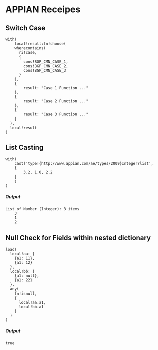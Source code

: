 # APPIAN Receipes

## Switch Case
```Sail
with(
    local!result:fn!choose(
    wherecontains(
      ri!case,
      {
        cons!BGP_CMN_CASE_1,
        cons!BGP_CMN_CASE_2,
        cons!BGP_CMN_CASE_3
      }
    ),
    {
        result: "Case 1 Function ..."
    },
    {
        result: "Case 2 Function ..."
    },
    {
        result: "Case 3 Function ..."
    }
  ),
  local!result
)
```

## List Casting
```Sail
with(
    cast('type!{http://www.appian.com/ae/types/2009}Integer?list',
    {
        3.2, 1.0, 2.2
    }
    )
)
```
##### Output
```
List of Number (Integer): 3 items
    3
    1
    2
```

## Null Check for Fields within nested dictionary
```Sail
load(
  local!aa: {
    {a1: 11},
    {a1: 12}
  },
  local!bb: {
    {a1: null},
    {a1: 22}
  },
  any(
    fn!isnull,
    {
      local!aa.a1,
      local!bb.a1
    }
  )
)
```
##### Output
```
true
```
